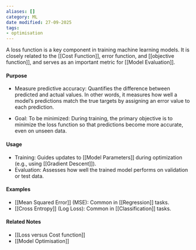 ```yaml
---
aliases: []
category: ML
date modified: 27-09-2025
tags:
- optimisation
---
```

A loss function is a key component in training machine learning models. It is closely related to the [[Cost Function]], error function, and [[objective function]], and serves as an important metric for [[Model Evaluation]].

#### Purpose
* Measure predictive accuracy:
  Quantifies the difference between predicted and actual values.
  In other words, it measures how well a model’s predictions match the true targets by assigning an error value to each prediction.
- Goal: To be minimized:
  During training, the primary objective is to minimize the loss function so that predictions become more accurate, even on unseen data.

#### Usage
* Training: Guides updates to [[Model Parameters]] during optimization (e.g., using [[Gradient Descent]]).
* Evaluation: Assesses how well the trained model performs on validation or test data.

#### Examples
* [[Mean Squared Error]] (MSE): Common in [[Regression]] tasks.
* [[Cross Entropy]] (Log Loss): Common in [[Classification]] tasks.

#### Related Notes
* [[Loss versus Cost function]]
* [[Model Optimisation]]
